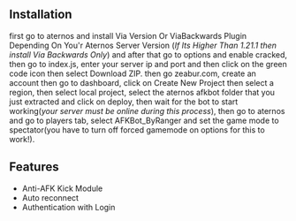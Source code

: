 

## Installation
 first go to aternos and install Via Version Or ViaBackwards Plugin Depending On You'r Aternos Server Version (*If Its Higher Than 1.21.1 then install Via Backwards Only*) and after that go to options and enable cracked, then go to index.js, enter your server ip and port and then click on the green code icon then select Download ZIP. then go zeabur.com, create an account then go to dashboard, click on Create New Project then select a region, then select local project, select the aternos afkbot folder that you just extracted and click on deploy, then wait for the bot to start working(*your server must be online during this process*), then go to aternos and go to players tab, select AFKBot_ByRanger and set the game mode to spectator(you have to turn off forced gamemode on options for this to work!).
## Features

 - Anti-AFK Kick Module
 - Auto reconnect
 - Authentication with Login
